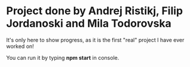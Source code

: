 # Project done by Andrej Ristikj, Filip Jordanoski and Mila Todorovska

It's only here to show progress, as it is the first "real" project I have ever worked on!

You can run it by typing **npm start** in console.
